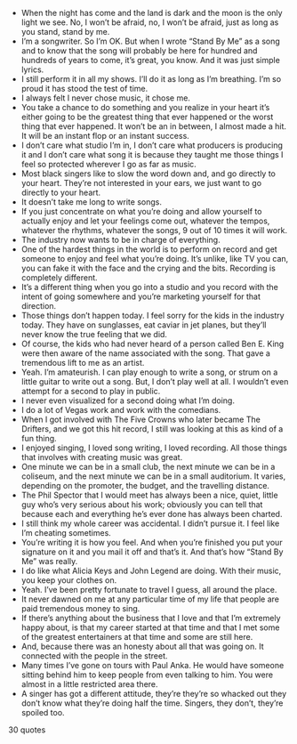  - When the night has come and the land is dark and the moon is the only light we see. No, I won’t be afraid, no, I won’t be afraid, just as long as you stand, stand by me.
 - I’m a songwriter. So I’m OK. But when I wrote “Stand By Me” as a song and to know that the song will probably be here for hundred and hundreds of years to come, it’s great, you know. And it was just simple lyrics.
 - I still perform it in all my shows. I’ll do it as long as I’m breathing. I’m so proud it has stood the test of time.
 - I always felt I never chose music, it chose me.
 - You take a chance to do something and you realize in your heart it’s either going to be the greatest thing that ever happened or the worst thing that ever happened. It won’t be an in between, I almost made a hit. It will be an instant flop or an instant success.
 - I don’t care what studio I’m in, I don’t care what producers is producing it and I don’t care what song it is because they taught me those things I feel so protected wherever I go as far as music.
 - Most black singers like to slow the word down and, and go directly to your heart. They’re not interested in your ears, we just want to go directly to your heart.
 - It doesn’t take me long to write songs.
 - If you just concentrate on what you’re doing and allow yourself to actually enjoy and let your feelings come out, whatever the tempos, whatever the rhythms, whatever the songs, 9 out of 10 times it will work.
 - The industry now wants to be in charge of everything.
 - One of the hardest things in the world is to perform on record and get someone to enjoy and feel what you’re doing. It’s unlike, like TV you can, you can fake it with the face and the crying and the bits. Recording is completely different.
 - It’s a different thing when you go into a studio and you record with the intent of going somewhere and you’re marketing yourself for that direction.
 - Those things don’t happen today. I feel sorry for the kids in the industry today. They have on sunglasses, eat caviar in jet planes, but they’ll never know the true feeling that we did.
 - Of course, the kids who had never heard of a person called Ben E. King were then aware of the name associated with the song. That gave a tremendous lift to me as an artist.
 - Yeah. I’m amateurish. I can play enough to write a song, or strum on a little guitar to write out a song. But, I don’t play well at all. I wouldn’t even attempt for a second to play in public.
 - I never even visualized for a second doing what I’m doing.
 - I do a lot of Vegas work and work with the comedians.
 - When I got involved with The Five Crowns who later became The Drifters, and we got this hit record, I still was looking at this as kind of a fun thing.
 - I enjoyed singing, I loved song writing, I loved recording. All those things that involves with creating music was great.
 - One minute we can be in a small club, the next minute we can be in a coliseum, and the next minute we can be in a small auditorium. It varies, depending on the promoter, the budget, and the travelling distance.
 - The Phil Spector that I would meet has always been a nice, quiet, little guy who’s very serious about his work; obviously you can tell that because each and everything he’s ever done has always been charted.
 - I still think my whole career was accidental. I didn’t pursue it. I feel like I’m cheating sometimes.
 - You’re writing it is how you feel. And when you’re finished you put your signature on it and you mail it off and that’s it. And that’s how “Stand By Me” was really.
 - I do like what Alicia Keys and John Legend are doing. With their music, you keep your clothes on.
 - Yeah. I’ve been pretty fortunate to travel I guess, all around the place.
 - It never dawned on me at any particular time of my life that people are paid tremendous money to sing.
 - If there’s anything about the business that I love and that I’m extremely happy about, is that my career started at that time and that I met some of the greatest entertainers at that time and some are still here.
 - And, because there was an honesty about all that was going on. It connected with the people in the street.
 - Many times I’ve gone on tours with Paul Anka. He would have someone sitting behind him to keep people from even talking to him. You were almost in a little restricted area there.
 - A singer has got a different attitude, they’re they’re so whacked out they don’t know what they’re doing half the time. Singers, they don’t, they’re spoiled too.

30 quotes